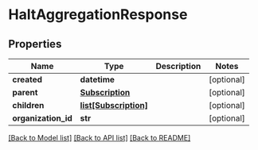 # HaltAggregationResponse

## Properties
Name | Type | Description | Notes
------------ | ------------- | ------------- | -------------
**created** | **datetime** |  | [optional] 
**parent** | [**Subscription**](Subscription.md) |  | [optional] 
**children** | [**list[Subscription]**](Subscription.md) |  | [optional] 
**organization_id** | **str** |  | [optional] 

[[Back to Model list]](../README.md#documentation-for-models) [[Back to API list]](../README.md#documentation-for-api-endpoints) [[Back to README]](../README.md)

